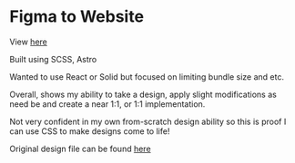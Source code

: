 # Figma to Website

View [here](https://0xcire.github.io/food_service)

Built using SCSS, Astro

Wanted to use React or Solid but focused on limiting bundle size and etc.

Overall, shows my ability to take a design, apply slight modifications as need be and create a near 1:1, or 1:1 implementation.

Not very confident in my own from-scratch design ability so this is proof I can use CSS to make designs come to life!

Original design file can be found [here](https://www.figma.com/community/file/969885642120779183/Fruit-Salad-Health-Food)
